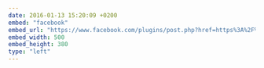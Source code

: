 ```yaml
---
date: 2016-01-13 15:20:09 +0200
embed: "facebook"
embed_url: "https://www.facebook.com/plugins/post.php?href=https%3A%2F%2Fwww.facebook.com%2Fphoto.php%3Ffbid%3D804292086363932%26set%3Da.272256412900838.68734.100003494449349%26type%3D3&width=500"
embed_width: 500
embed_height: 380
type: "left"
---
```

